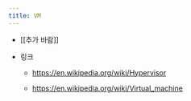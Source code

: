 ```yaml
---
title: VM
---
```


- [[추가 바람]]

- 링크
	 - https://en.wikipedia.org/wiki/Hypervisor

	 - https://en.wikipedia.org/wiki/Virtual_machine
